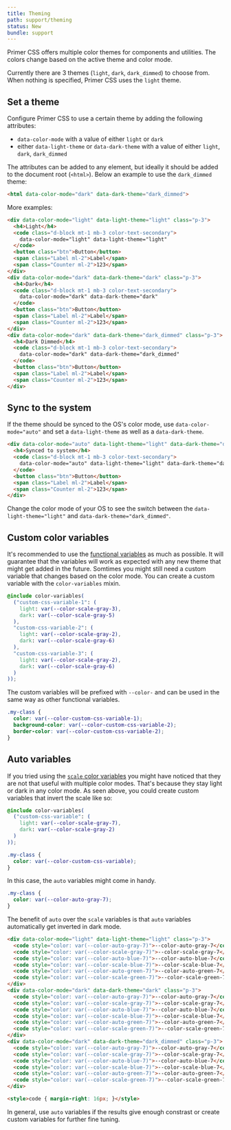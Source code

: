 ```yaml
---
title: Theming
path: support/theming
status: New
bundle: support
---
```


Primer CSS offers multiple color themes for components and utilities. The colors change based on the active theme and color mode.

Currently there are 3 themes (`light`, `dark`, `dark_dimmed`) to choose from. When nothing is specified, Primer CSS uses the `light` theme.

## Set a theme

Configure Primer CSS to use a certain theme by adding the following attributes:

- `data-color-mode` with a value of either `light` or `dark`
- either `data-light-theme` or `data-dark-theme` with a value of either `light`, `dark`, `dark_dimmed`

The attributes can be added to any element, but ideally it should be added to the document root (`<html>`). Below an example to use the `dark_dimmed` theme:

```html
<html data-color-mode="dark" data-dark-theme="dark_dimmed">
```

More examples:

```html live
<div data-color-mode="light" data-light-theme="light" class="p-3">
  <h4>Light</h4>
  <code class="d-block mt-1 mb-3 color-text-secondary">
    data-color-mode="light" data-light-theme="light"
  </code>
  <button class="btn">Button</button>
  <span class="Label ml-2">Label</span>
  <span class="Counter ml-2">123</span>
</div>
<div data-color-mode="dark" data-dark-theme="dark" class="p-3">
  <h4>Dark</h4>
  <code class="d-block mt-1 mb-3 color-text-secondary">
    data-color-mode="dark" data-dark-theme="dark"
  </code>
  <button class="btn">Button</button>
  <span class="Label ml-2">Label</span>
  <span class="Counter ml-2">123</span>
</div>
<div data-color-mode="dark" data-dark-theme="dark_dimmed" class="p-3">
  <h4>Dark Dimmed</h4>
  <code class="d-block mt-1 mb-3 color-text-secondary">
    data-color-mode="dark" data-dark-theme="dark_dimmed"
  </code>
  <button class="btn">Button</button>
  <span class="Label ml-2">Label</span>
  <span class="Counter ml-2">123</span>
</div>
```



## Sync to the system

If the theme should be synced to the OS's color mode, use `data-color-mode="auto"` and set a `data-light-theme` as well as a `data-dark-theme`.

```html live
<div data-color-mode="auto" data-light-theme="light" data-dark-theme="dark_dimmed" class="p-3">
  <h4>Synced to system</h4>
  <code class="d-block mt-1 mb-3 color-text-secondary">
    data-color-mode="auto" data-light-theme="light" data-dark-theme="dark_dimmed"
  </code>
  <button class="btn">Button</button>
  <span class="Label ml-2">Label</span>
  <span class="Counter ml-2">123</span>
</div>
```

Change the color mode of your OS to see the switch between the `data-light-theme="light"` and `data-dark-theme="dark_dimmed"`.

## Custom color variables

It's recommended to use the [functional variables](/support/color-system#functional-variables) as much as possible. It will guarantee that the variables will work as expected with any new theme that might get added in the future. Somtimes you might still need a custom variable that changes based on the color mode. You can create a custom variable with the `color-variables` mixin.

```css
@include color-variables(
  ("custom-css-variable-1": (
    light: var(--color-scale-gray-3),
    dark: var(--color-scale-gray-5)
  ),
  "custom-css-variable-2": (
    light: var(--color-scale-gray-2),
    dark: var(--color-scale-gray-6)
  ),
  "custom-css-variable-3": (
    light: var(--color-scale-gray-2),
    dark: var(--color-scale-gray-6)
  )
));
```

The custom variables will be prefixed with `--color-` and can be used in the same way as other functional variables.

```css
.my-class {
  color: var(--color-custom-css-variable-1);
  background-color: var(--color-custom-css-variable-2);
  border-color: var(--color-custom-css-variable-2);
}
```

## Auto variables

If you tried using the [`scale` color variables](/support/color-system#color-variables) you might have noticed that they are not that useful with multiple color modes. That's because they stay light or dark in any color mode. As seen above, you could create custom variables that invert the scale like so:

```css
@include color-variables(
  ("custom-css-variable": (
    light: var(--color-scale-gray-7),
    dark: var(--color-scale-gray-2)
  )
));

.my-class {
  color: var(--color-custom-css-variable);
}
```

In this case, the `auto` variables might come in handy.

```css
.my-class {
  color: var(--color-auto-gray-7);
}
```

The benefit of `auto` over the `scale` variables is that `auto` variables automatically get inverted in dark mode.

```html live
<div data-color-mode="light" data-light-theme="light" class="p-3">
  <code style="color: var(--color-auto-gray-7)">--color-auto-gray-7</code>
  <code style="color: var(--color-scale-gray-7)">--color-scale-gray-7</code><br>
  <code style="color: var(--color-auto-blue-7)">--color-auto-blue-7</code>
  <code style="color: var(--color-scale-blue-7)">--color-scale-blue-7</code><br>
  <code style="color: var(--color-auto-green-7)">--color-auto-green-7</code>
  <code style="color: var(--color-scale-green-7)">--color-scale-green-7</code>
</div>
<div data-color-mode="dark" data-dark-theme="dark" class="p-3">
  <code style="color: var(--color-auto-gray-7)">--color-auto-gray-7</code>
  <code style="color: var(--color-scale-gray-7)">--color-scale-gray-7</code><br>
  <code style="color: var(--color-auto-blue-7)">--color-auto-blue-7</code>
  <code style="color: var(--color-scale-blue-7)">--color-scale-blue-7</code><br>
  <code style="color: var(--color-auto-green-7)">--color-auto-green-7</code>
  <code style="color: var(--color-scale-green-7)">--color-scale-green-7</code>
</div>
<div data-color-mode="dark" data-dark-theme="dark_dimmed" class="p-3">
  <code style="color: var(--color-auto-gray-7)">--color-auto-gray-7</code>
  <code style="color: var(--color-scale-gray-7)">--color-scale-gray-7</code><br>
  <code style="color: var(--color-auto-blue-7)">--color-auto-blue-7</code>
  <code style="color: var(--color-scale-blue-7)">--color-scale-blue-7</code><br>
  <code style="color: var(--color-auto-green-7)">--color-auto-green-7</code>
  <code style="color: var(--color-scale-green-7)">--color-scale-green-7</code>
</div>

<style>code { margin-right: 16px; }</style>
```

In general, use `auto` variables if the results give enough constrast or create custom variables for further fine tuning.
